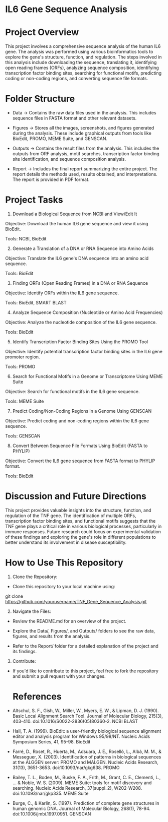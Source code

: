 # IL6 Gene Sequence Analysis

# Project Overview
This project involves a comprehensive sequence analysis of the human IL6 gene. The analysis was performed using various bioinformatics tools to explore the gene's structure, function, and regulation. The steps involved in this analysis include downloading the sequence, translating it, identifying open reading frames (ORFs), analyzing sequence composition, identifying transcription factor binding sites, searching for functional motifs, predicting coding or non-coding regions, and converting sequence file formats.

# Folder Structure
* Data ->
Contains the raw data files used in the analysis. This includes sequence files in FASTA format and other relevant datasets.

* Figures ->
Stores all the images, screenshots, and figures generated during the analysis. These include graphical outputs from tools like BioEdit, PROMO, MEME Suite, and GENSCAN.

* Outputs ->
Contains the result files from the analysis. This includes the outputs from ORF analysis, motif searches, transcription factor binding site identification, and sequence composition analysis.

* Report ->
Includes the final report summarizing the entire project. The report details the methods used, results obtained, and interpretations. The report is provided in PDF format.

# Project Tasks
1.  Download a Biological Sequence from NCBI and View/Edit It
   
Objective: Download the human IL6 gene sequence and view it using BioEdit.

Tools: NCBI, BioEdit

2.  Generate a Translation of a DNA or RNA Sequence into Amino Acids

Objective: Translate the IL6 gene's DNA sequence into an amino acid sequence.

Tools: BioEdit

3.  Finding ORFs (Open Reading Frames) in a DNA or RNA Sequence

Objective: Identify ORFs within the IL6 gene sequence.

Tools: BioEdit, SMART BLAST

4.  Analyze Sequence Composition (Nucleotide or Amino Acid Frequencies)

Objective: Analyze the nucleotide composition of the IL6 gene sequence.

Tools: BioEdit

5.  Identify Transcription Factor Binding Sites Using the PROMO Tool

Objective: Identify potential transcription factor binding sites in the IL6 gene promoter region.

Tools: PROMO

6.  Search for Functional Motifs in a Genome or Transcriptome Using MEME Suite

Objective: Search for functional motifs in the IL6 gene sequence.

Tools: MEME Suite

7.  Predict Coding/Non-Coding Regions in a Genome Using GENSCAN

Objective: Predict coding and non-coding regions within the IL6 gene sequence.

Tools: GENSCAN

8.  Convert Between Sequence File Formats Using BioEdit (FASTA to PHYLIP)

Objective: Convert the IL6 gene sequence from FASTA format to PHYLIP format.

Tools: BioEdit

# Discussion and Future Directions

This project provides valuable insights into the structure, function, and regulation of the TNF gene. The identification of multiple ORFs, transcription factor binding sites, and functional motifs suggests that the TNF gene plays a critical role in various biological processes, particularly in immune responses. Future research could focus on experimental validation of these findings and exploring the gene's role in different populations to better understand its involvement in disease susceptibility.

# How to Use This Repository

1. Clone the Repository:

* Clone this repository to your local machine using:

git clone https://github.com/yourusername/TNF_Gene_Sequence_Analysis.git

2. Navigate the Files:

* Review the README.md for an overview of the project.

* Explore the Data/, Figures/, and Outputs/ folders to see the raw data, figures, and results from the analysis.

* Refer to the Report/ folder for a detailed explanation of the project and its findings.

3. Contribute:
   
* If you'd like to contribute to this project, feel free to fork the repository and submit a pull request with your changes.

  # References

* Altschul, S. F., Gish, W., Miller, W., Myers, E. W., & Lipman, D. J. (1990). Basic Local Alignment Search Tool. Journal of Molecular Biology, 215(3), 403-410. doi:10.1016/S0022-2836(05)80360-2. NCBI BLAST

* Hall, T. A. (1999). BioEdit: a user-friendly biological sequence alignment editor and analysis program for Windows 95/98/NT. Nucleic Acids Symposium Series, 41, 95-98. BioEdit

* Farré, D., Roset, R., Huerta, M., Adsuara, J. E., Roselló, L., Albà, M. M., & Messeguer, X. (2003). Identification of patterns in biological sequences at the ALGGEN server: PROMO and MALGEN. Nucleic Acids Research, 31(13), 3651-3653. doi:10.1093/nar/gkg638. PROMO

* Bailey, T. L., Boden, M., Buske, F. A., Frith, M., Grant, C. E., Clementi, L., ... & Noble, W. S. (2009). MEME Suite: tools for motif discovery and searching. Nucleic Acids Research, 37(suppl_2), W202-W208. doi:10.1093/nar/gkp335. MEME Suite

* Burge, C., & Karlin, S. (1997). Prediction of complete gene structures in human genomic DNA. Journal of Molecular Biology, 268(1), 78-94. doi:10.1006/jmbi.1997.0951. GENSCAN
